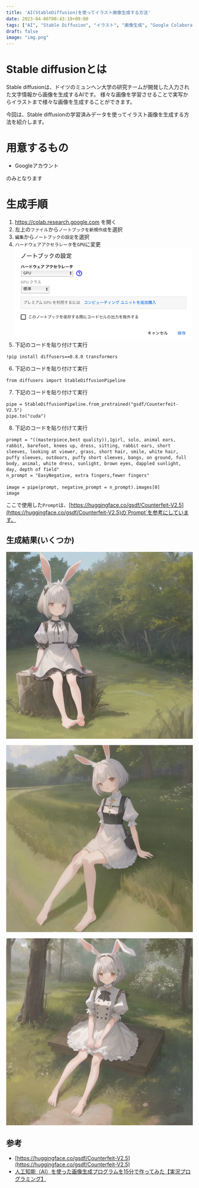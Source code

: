 ```yaml
---
title: 'AI(StableDiffusion)を使ってイラスト画像生成する方法'
date: 2023-04-06T00:43:19+09:00
tags: ["AI", "Stable Diffusion", "イラスト", "画像生成", "Google Colaboratory"]
draft: false
image: "img.png"
---
```


# Stable diffusionとは
Stable diffusionは、ドイツのミュンヘン大学の研究チームが開発した入力された文字情報から画像を生成するAIです。
様々な画像を学習させることで実写からイラストまで様々な画像を生成することができます。

今回は、Stable diffusionの学習済みデータを使ってイラスト画像を生成する方法を紹介します。

# 用意するもの

- Googleアカウント

のみとなります

# 生成手順

1. https://colab.research.google.com を開く
2. 左上の`ファイル`から`ノートブックを新規作成`を選択
3. `編集`から`ノートブックの設定`を選択
4. `ハードウェアアクセラレータ`を`GPU`に変更
![img_2.png](img_2.png)
5. 下記のコードを貼り付けて実行
```
!pip install diffusers==0.8.0 transformers
```
6. 下記のコードを貼り付けて実行
```
from diffusers import StableDiffusionPipeline
```
7. 下記のコードを貼り付けて実行
```
pipe = StableDiffusionPipeline.from_pretrained("gsdf/Counterfeit-V2.5")
pipe.to("cuda")
```
8. 下記のコードを貼り付けて実行
```
prompt = "((masterpiece,best quality)),1girl, solo, animal ears, rabbit, barefoot, knees up, dress, sitting, rabbit ears, short sleeves, looking at viewer, grass, short hair, smile, white hair, puffy sleeves, outdoors, puffy short sleeves, bangs, on ground, full body, animal, white dress, sunlight, brown eyes, dappled sunlight, day, depth of field"
n_prompt = "EasyNegative, extra fingers,fewer fingers"

image = pipe(prompt, negative_prompt = n_prompt).images[0]
image
```

ここで使用した`Prompt`は、[https://huggingface.co/gsdf/Counterfeit-V2.5](https://huggingface.co/gsdf/Counterfeit-V2.5)の`Prompt`を参考にしています。

## 生成結果(いくつか)
![img_1.png](img_1.png)

![img_3.png](img_3.png)

![img_4.png](img_4.png)

## 参考

- [https://huggingface.co/gsdf/Counterfeit-V2.5](https://huggingface.co/gsdf/Counterfeit-V2.5)
- [人工知能（AI）を使った画像生成プログラムを15分で作ってみた【実況プログラミング】](https://www.youtube.com/watch?v=l8-fVSM2PVQ)
